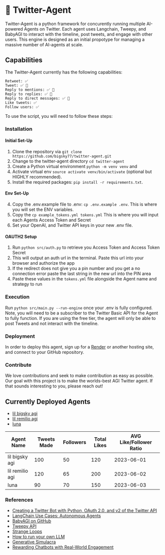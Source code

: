 #  🐣 Twitter-Agent 

Twitter-Agent is a python framework for concurently running multiple AI-powered Agents on Twitter.  Each agent uses Langchain, Tweepy, and BabyAGI to interact with the timeline, post tweets, and engage with other users. This engine is designed as an initial propotype for managing a massive number of AI-agents at scale. 

## Capabilities

 The Twitter-Agent currently has the following capabilities: 

    Retweet: ✅ 
    Tweet: ✅ 🤖
    Reply to mentions: ✅ 🤖
    Reply to replies: ✅ 🤖
    Reply to direct messages: ✅ 🤖
    Like tweets: ✅ 
    Follow users: ✅ 

To use the script, you will need to follow these steps:

### Installation

#### Initial Set-Up
1. Clone the repository via `git clone https://github.com/bigsky77/twitter-agent.git` 
2.  Change to the twitter-agent directory `cd twitter-agent` 
3. Create a Python virtual environment `python -m venv venv` and 
4. Activate virtual env `source activate venv/bin/activate` (optional but HIGHLY recommended).
5. Install the required packages: `pip install -r requirements.txt`.

#### Env Set-Up
4. Copy the .env.example file to .env: `cp .env.example .env`. This is where you will set the ENV variables.
5. Copy the `cp example_tokens.yml tokens.yml` This is where you will input each Agents Access Token and Secret
6. Set your OpenAI, and Twitter API keys in your new .env file.

#### OAUTH2 Setup
1. Run `python src/auth.py` to retrieve you Access Token and Access Token Secret
2.  This will output an auth url in the terminal.  Paste this url into your browser and authorize the app
3. If the redirect does not give you a pin number and you get a no connection error paste the last string in the new url into the PIN area
8. Paste these values in the `tokens.yml` file alongside the Agent name and strategy to run

### Execution

Run `python src/main.py --run-engine` once your .env is fully configured.  Note, you will need to be a subscriber to the Twitter Basic API for the Agent to fully function.  If you are using the free tier, the agent will only be able to post Tweets and not interact with the timeline.   

### Deployment

In order to deploy this agent, sign up for a [Render](https://render.com/) or another hosting site, and connect to your GitHub repository.

### Contribute

We love contributions and seek to make contribution as easy as possible.  Our goal with this project is to make the worlds-best AGI Twitter agent.  If that sounds interesting to you, please reach out!

## Currently Deployed Agents

 - [lil bigsky agi](https://twitter.com/lil_bigsky_agi)
 - [lil remilio agi](https://twitter.com/lil_remilio_agi)
 - [luna](https://twitter.com/lil_luna_agi)

| Agent Name     | Tweets Made | Followers  | Total Likes  | AVG Like/Follower Ratio |
| -------------- | ----------- | ---------- | ------------ | ------------            | 
| lil bigsky agi | 100         | 50         | 120          | 2023-06-01              |
| lil remilio agi| 120         | 65         | 200          | 2023-06-02              |
| luna           | 90          | 70         | 150          | 2023-06-03              |

### References

- [Creating a Twitter Bot with Python, OAuth 2.0, and v2 of the Twitter API](https://developer.twitter.com/en/docs/tutorials/creating-a-twitter-bot-with-python--oauth-2-0--and-v2-of-the-twi)
- [LangChain Use Cases: Autonomous Agents](https://python.langchain.com/en/latest/use_cases/autonomous_agents.html)
- [BabyAGI on GitHub](https://github.com/yoheinakajima/babyagi)
- [Tweepy API](https://docs.tweepy.org/en/stable/api.html)
- [Strange Loops](https://en.wikipedia.org/wiki/Strange_loop)
- [How to run your own LLM](https://blog.rfox.eu/en/Programming/How_to_run_your_own_LLM_GPT.html)
- [Generative Simulacra](https://arxiv.org/abs/2304.03442)
- [Rewarding Chatbots with Real-World Engagement](https://arxiv.org/abs/2303.06135)
